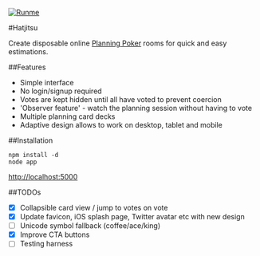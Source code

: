 [![Runme](https://runme.io/static/button.svg)](https://runme.io/run?app_id=f66702f3-186d-42b1-93ff-61dde9fa0f98)

#Hatjitsu

Create disposable online [Planning Poker](http://en.wikipedia.org/wiki/Planning_poker) rooms for quick and easy estimations.

##Features

* Simple interface
* No login/signup required
* Votes are kept hidden until all have voted to prevent coercion
* 'Observer feature' - watch the planning session without having to vote
* Multiple planning card decks
* Adaptive design allows to work on desktop, tablet and mobile

##Installation

    npm install -d
    node app

[http://localhost:5000](http://localhost:5000)

##TODOs

* [x] Collapsible card view / jump to votes on vote
* [x] Update favicon, iOS splash page, Twitter avatar etc with new design
* [ ] Unicode symbol fallback (coffee/ace/king)
* [x] Improve CTA buttons
* [ ] Testing harness
